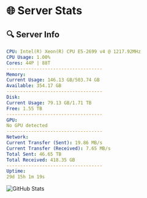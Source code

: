 # 🌐 Server Stats
## 🔍 Server Info
```yaml
CPU: Intel(R) Xeon(R) CPU E5-2699 v4 @ 1217.92MHz
CPU Usage: 1.00%
Cores: 44P | 88T
-----------------------------------
Memory:
Current Usage: 146.13 GB/503.74 GB
Available: 354.17 GB
-----------------------------------
Disk:
Current Usage: 79.13 GB/1.71 TB
Free: 1.55 TB
-----------------------------------
GPU:
No GPU detected
-----------------------------------
Network:
Current Transfer (Sent): 19.86 MB/s
Current Transfer (Received): 7.65 MB/s
Total Sent: 46.65 TB
Total Received: 418.35 GB
-----------------------------------
Uptime:
29d 15h 1m 19s
```
![GitHub Stats](https://img.shields.io/badge/Updated-2025-04-06_12:24:08-blue)